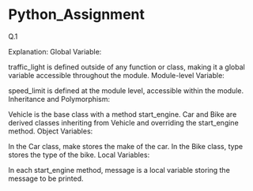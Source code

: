 # Python_Assignment

Q.1 








Explanation:
Global Variable:

traffic_light is defined outside of any function or class, making it a global variable accessible throughout the module.
Module-level Variable:

speed_limit is defined at the module level, accessible within the module.
Inheritance and Polymorphism:

Vehicle is the base class with a method start_engine.
Car and Bike are derived classes inheriting from Vehicle and overriding the start_engine method.
Object Variables:

In the Car class, make stores the make of the car.
In the Bike class, type stores the type of the bike.
Local Variables:

In each start_engine method, message is a local variable storing the message to be printed.
